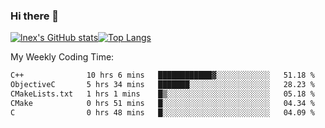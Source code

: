 ### Hi there 👋
[![lnex's GitHub stats](https://github-readme-stats.vercel.app/api?username=lnexenl&count_private=true&show_icons=true)](https://github.com/anuraghazra/github-readme-stats)[![Top Langs](https://github-readme-stats.vercel.app/api/top-langs/?username=lnexenl&layout=compact&langs_count=8&exclude_repo=32-bit-MIPS-CPU)](https://github.com/anuraghazra/github-readme-stats)

My Weekly Coding Time:
<!--START_SECTION:waka-->

```txt
C++              10 hrs 6 mins   ████████████▓░░░░░░░░░░░░   51.18 %
ObjectiveC       5 hrs 34 mins   ███████░░░░░░░░░░░░░░░░░░   28.23 %
CMakeLists.txt   1 hrs 1 mins    █▒░░░░░░░░░░░░░░░░░░░░░░░   05.18 %
CMake            0 hrs 51 mins   █░░░░░░░░░░░░░░░░░░░░░░░░   04.34 %
C                0 hrs 48 mins   █░░░░░░░░░░░░░░░░░░░░░░░░   04.09 %
```

<!--END_SECTION:waka-->
